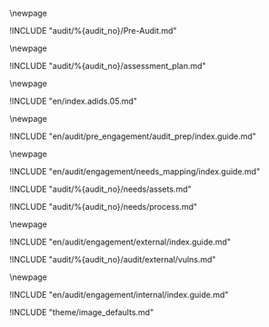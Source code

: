 

\newpage
<!-- 1. Pre-Audit -->

!INCLUDE "audit/%{audit_no}/Pre-Audit.md"

\newpage
<!-- 2. Assessment Plan -->

!INCLUDE "audit/%{audit_no}/assessment_plan.md"

\newpage
<!-- 3. Remote / OS-INT -->

!INCLUDE "en/index.adids.05.md"

\newpage
<!-- 4. Audit Preparation -->

!INCLUDE "en/audit/pre_engagement/audit_prep/index.guide.md"

\newpage
<!-- 5. Needs Mapping -->

<!-- Guide for running needs mapping -->

!INCLUDE "en/audit/engagement/needs_mapping/index.guide.md"

<!--  Completed Needs Maps -->

!INCLUDE "audit/%{audit_no}/needs/assets.md"

!INCLUDE "audit/%{audit_no}/needs/process.md"

\newpage
<!-- 6. External Assessment -->

!INCLUDE "en/audit/engagement/external/index.guide.md"

!INCLUDE "audit/%{audit_no}/audit/external/vulns.md"

\newpage
<!-- 7. Internal Assessment -->

!INCLUDE "en/audit/engagement/internal/index.guide.md"

<!-- Load Default Images -->
!INCLUDE "theme/image_defaults.md"
